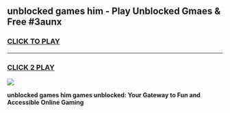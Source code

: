 
## unblocked games him - Play Unblocked Gmaes & Free #3aunx
<h3>
<a href="https://premium.freeplayer.one?title=unblocked_games_him&ref=03M">CLICK TO PLAY</a></h3>
<hr>

<h3>
<a href="https://premium.freeplayer.one?title=unblocked_games_him&ref=03M">CLICK 2 PLAY</a>
  
</h3>

<a href="https://premium.freeplayer.one?title=unblocked_games_him&ref=03M"><img src="https://clearcache.store/games.png"></a>


**unblocked games him games unblocked: Your Gateway to Fun and Accessible Online Gaming**
